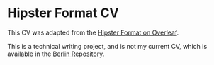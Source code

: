 # Hipster Format CV

This CV was adapted from the [Hipster Format on Overleaf](https://www.overleaf.com/latex/templates/simple-hipster-cv/cnpkkjdkyhhw).

This is a technical writing project, and is not my current CV, which is available in the [Berlin Repository](../Berlin-Template/Huw-Jones-CV-Jan-2024-Berlin.pdf).